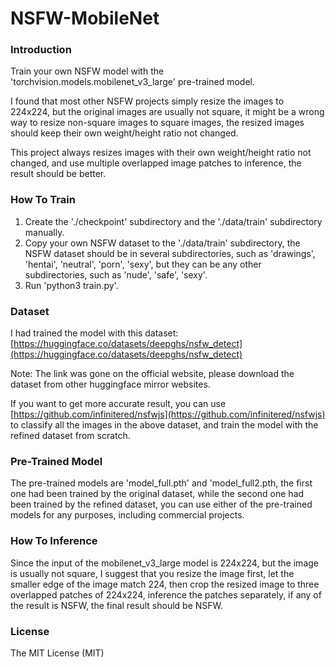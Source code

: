 # NSFW-MobileNet
### Introduction
Train your own NSFW model with the 'torchvision.models.mobilenet_v3_large' pre-trained model.

I found that most other NSFW projects simply resize the images to 224x224, but the original images are usually not square, it might be a wrong way to resize non-square images to square images, the resized images should keep their own weight/height ratio not changed.

This project always resizes images with their own weight/height ratio not changed, and use multiple overlapped image patches to inference, the result should be better.
### How To Train
1. Create the './checkpoint' subdirectory and the './data/train' subdirectory manually.
2. Copy your own NSFW dataset to the './data/train' subdirectory, the NSFW dataset should be in several subdirectories, such as 'drawings', 'hentai', 'neutral', 'porn', 'sexy', but they can be any other subdirectories, such as 'nude', 'safe', 'sexy'.
3. Run 'python3 train.py'.
### Dataset
I had trained the model with this dataset: [https://huggingface.co/datasets/deepghs/nsfw_detect](https://huggingface.co/datasets/deepghs/nsfw_detect)

Note: The link was gone on the official website, please download the dataset from other huggingface mirror websites.

If you want to get more accurate result, you can use [https://github.com/infinitered/nsfwjs](https://github.com/infinitered/nsfwjs) to classify all the images in the above dataset, and train the model with the refined dataset from scratch.
### Pre-Trained Model
The pre-trained models are 'model_full.pth' and 'model_full2.pth, the first one had been trained by the original dataset, while the second one had been trained by the refined dataset, you can use either of the pre-trained models for any purposes, including commercial projects.
### How To Inference
Since the input of the mobilenet_v3_large model is 224x224, but the image is usually not square, I suggest that you resize the image first, let the smaller edge of the image match 224, then crop the resized image to three overlapped patches of 224x224, inference the patches separately, if any of the result is NSFW, the final result should be NSFW.
### License
The MIT License (MIT)
